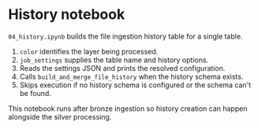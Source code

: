 # History notebook

`04_history.ipynb` builds the file ingestion history table for a single table.

1. `color` identifies the layer being processed.
2. `job_settings` supplies the table name and history options.
3. Reads the settings JSON and prints the resolved configuration.
4. Calls `build_and_merge_file_history` when the history schema exists.
5. Skips execution if no history schema is configured or the schema can't be found.

This notebook runs after bronze ingestion so history creation can happen alongside the silver processing.
